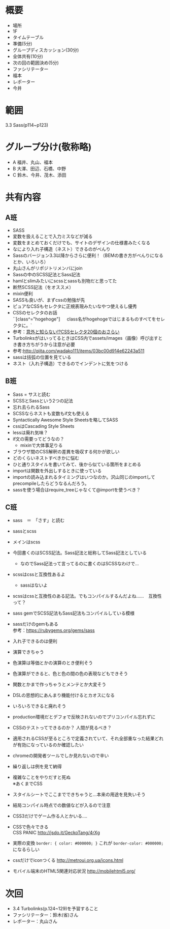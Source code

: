 # 概要

+ 場所
 + 1F
+ タイムテーブル
 + 準備(5分)
 + グループディスカッション(30分)
 + 全体共有(10分)
 + 次の回の範囲決め(5分)
+ ファシリテーター
 + 福本
+ レポーター
 + 今井

# 範囲
3.3 Sass(p114~p123)

# グループ分け(敬称略)

+ A 福井、丸山、福本
+ B 大澤、田辺、石橋、中野
+ C 鈴木、今井、茂木、添田


# 共有内容

## A班
+ SASS
 + 変数を扱えることで入力ミスなどが減る
 + 変数をまとめておくだけでも、サイトのデザインの仕様書みたくなる
 + なにより入れ子構造（ネスト）できるのがべんり
+ Sassのバージョン3.3以降からさらに便利！（BEMの書き方がべんりになるとか、いろいろ）
+ 丸山さんがリポジトリメンバにjoin
+ Sassの中のSCSS記法とSass記法
 + hamlとslimみたいにscssとsassも別物だと思ってた
 + 断然SCSS記法（をオススメ）
+ mixin便利
+ SASSも良いが、まずcssの勉強が先
+ ピュアなCSSもセレクタに正規表現みたいなやつ使えるし優秀
+ CSSのセレクタのお話  
``[class^="hogehoge"]`  
`class名がhogehogeではじまるものすべてをセレクタに。`  
 + 参考：[意外と知らない!?CSSセレクタ20個のおさらい](http://weboook.blog22.fc2.com/blog-entry-268.html)
+ TurbolinksがはいってるときはCSS内でassets/images（画像）呼び出すとき書き方ちがうから注意が必要  
 + 参考:http://qiita.com/wadako111/items/03bc00d914e62243a511
+ sassは括弧の位置を見ている
 + ネスト（入れ子構造）できるのでインデントに気をつける

## B班
+ Sass = サスと読む
+ SCSSとSassという2つの記法  
 + 忘れ去られるSass
 + SCSSならネストも変数もif文も使える
+ Syntactically Awesome Style Sheetsを略してSASS
+ cssはCascading Style Sheets
+ lessは廃れ気味？
+ if文の需要ってどうなの？
  + mixinで大体事足りる
+ ブラウザ間のCSS解釈の差異を吸収する何かが欲しい
+ どのくらいネストすべきかに悩む
+ ひと通りスタイルを書いてみて、後から似ている箇所をまとめる
+ importは関数を外出しするときに使っている
+ importの読み込まれるタイミングはいつなのか。沢山同じのimportしてprecompileしたらどうなるんだろう。
+ sassを使う場合はrequire_treeじゃなくて@importを使うべき？



## C班
+ sass　＝　「さす」と読む
+ sassとscss  
 + メインはscss
 + 今回書くのはSCSS記法。Sass記法と総称してSass記法としている  
     + なのでSass記法って言ってるのに書くのはSCSSなわけで...
 + scssはcssと互換性あるよ  
     + sassはないよ
 + scssはcssと互換性のある記法。でもコンパイルするんだよね……　互換性って？
+ sass gemでSCSS記法もSass記法もコンパイルしている模様
+ sassだけのgemもある  
参考：https://rubygems.org/gems/sass
+ 入れ子できるのは便利
+ 演算できちゃう
 + 色演算は等価とかの演算のとき便利そう
 + 色演算ができると、色と色の間の色の表現などもできそう
+ 関数とかまで作っちゃうとメンテとか大変そう
 + DSLの思想的にあんまり機能付けるとカオスになる  
 + いろいろできると廃れそう   
+ production環境だとデフォで反映されないのでプリコンパイル忘れずに
+ CSSのテストってできるのか？ 人間が見るべき？
+ 適用されるCSSが至るところで定義されていて、それ全部重なった結果どれが有効になっているのか確認したい
 + chromeの開発者ツールでしか見れないので辛い  
+ 繰り返しは例を見て納得
+ 複雑なことをやりだすと死ぬ  
※あくまでCSS
+ スタイルシートでここまでできちゃうと...本来の用途を見失いそう
+ 結局コンパイル時点での数値などが入るので注意
+ CSS3だけでゲーム作る人とかいる....
+ CSSで色々できる  
CSS PANIC http://jsdo.it/GeckoTang/4rXg  
+ 実際の変換
`border: {
  color: #000000;
}`
これが
`border-color: #000000;`
になるらしい  


+ cssだけでiconつくる
http://metroui.org.ua/icons.html
+ モバイル端末のHTML5関連対応状況
http://mobilehtml5.org/

# 次回
+ 3.4 Turbolinks(p.124~129)を予習すること
+ ファシリテーター：鈴木(省)さん
+ レポーター：丸山さん
